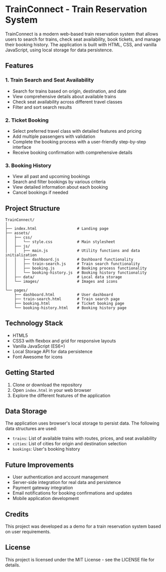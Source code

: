 # TrainConnect - Train Reservation System

TrainConnect is a modern web-based train reservation system that allows users to search for trains, check seat availability, book tickets, and manage their booking history. The application is built with HTML, CSS, and vanilla JavaScript, using local storage for data persistence.

## Features

### 1. Train Search and Seat Availability

- Search for trains based on origin, destination, and date
- View comprehensive details about available trains
- Check seat availability across different travel classes
- Filter and sort search results

### 2. Ticket Booking

- Select preferred travel class with detailed features and pricing
- Add multiple passengers with validation
- Complete the booking process with a user-friendly step-by-step interface
- Receive booking confirmation with comprehensive details

### 3. Booking History

- View all past and upcoming bookings
- Search and filter bookings by various criteria
- View detailed information about each booking
- Cancel bookings if needed

## Project Structure

```
TrainConnect/
│
├── index.html                  # Landing page
├── assets/
│   ├── css/
│   │   └── style.css           # Main stylesheet
│   ├── js/
│   │   ├── main.js             # Utility functions and data initialization
│   │   ├── dashboard.js        # Dashboard functionality
│   │   ├── train-search.js     # Train search functionality
│   │   ├── booking.js          # Booking process functionality
│   │   └── booking-history.js  # Booking history functionality
│   ├── data/                   # Local data storage
│   └── images/                 # Images and icons
│
└── pages/
    ├── dashboard.html          # User dashboard
    ├── train-search.html       # Train search page
    ├── booking.html            # Ticket booking page
    └── booking-history.html    # Booking history page
```

## Technology Stack

- HTML5
- CSS3 with flexbox and grid for responsive layouts
- Vanilla JavaScript (ES6+)
- Local Storage API for data persistence
- Font Awesome for icons

## Getting Started

1. Clone or download the repository
2. Open `index.html` in your web browser
3. Explore the different features of the application

## Data Storage

The application uses browser's local storage to persist data. The following data structures are used:

- `trains`: List of available trains with routes, prices, and seat availability
- `cities`: List of cities for origin and destination selection
- `bookings`: User's booking history

## Future Improvements

- User authentication and account management
- Server-side integration for real data and persistence
- Payment gateway integration
- Email notifications for booking confirmations and updates
- Mobile application development

## Credits

This project was developed as a demo for a train reservation system based on user requirements.

## License

This project is licensed under the MIT License - see the LICENSE file for details.
